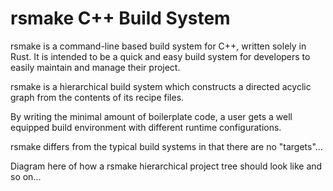 # rsmake C++ Build System

rsmake is a command-line based build system for C++, written solely in Rust. It is intended to be a quick and easy build system for developers 
to easily maintain and manage their project.

rsmake is a hierarchical build system which constructs a directed acyclic graph from the contents of its recipe files.

By writing the minimal amount of boilerplate code, a user gets a well equipped build environment with different runtime configurations.

rsmake differs from the typical build systems in that there are no "targets"...

Diagram here of how a rsmake hierarchical project tree should look like and so on...

